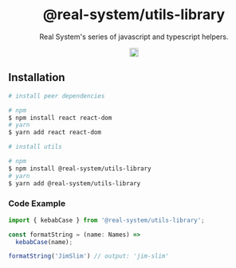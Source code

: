 <h1 align="center">@real-system/utils-library</h1>
<p align="center">Real System's series of javascript and typescript helpers.</p>
<p align="center">
<a href="https://www.npmjs.com/package/@real-system/utils-library"><img src="https://badgen.net/npm/v/@real-system/utils-library?label=&icon=npm&color=blue" alt="npm version" height="18"/></a>
</p>

## Installation

```bash
# install peer dependencies

# npm
$ npm install react react-dom
# yarn
$ yarn add react react-dom

# install utils

# npm
$ npm install @real-system/utils-library
# yarn
$ yarn add @real-system/utils-library
```

### Code Example

```typescript
import { kebabCase } from '@real-system/utils-library';

const formatString = (name: Names) =>
  kebabCase(name);

formatString('JimSlim') // output: 'jim-slim'
```
